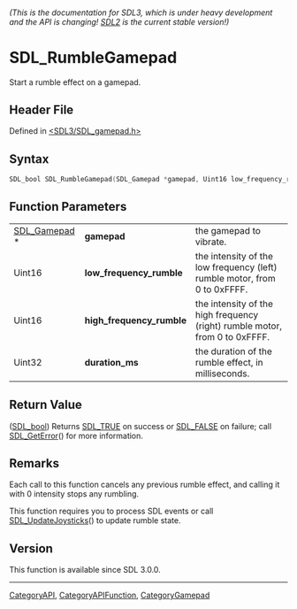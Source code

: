###### (This is the documentation for SDL3, which is under heavy development and the API is changing! [SDL2](https://wiki.libsdl.org/SDL2/) is the current stable version!)
# SDL_RumbleGamepad

Start a rumble effect on a gamepad.

## Header File

Defined in [<SDL3/SDL_gamepad.h>](https://github.com/libsdl-org/SDL/blob/main/include/SDL3/SDL_gamepad.h)

## Syntax

```c
SDL_bool SDL_RumbleGamepad(SDL_Gamepad *gamepad, Uint16 low_frequency_rumble, Uint16 high_frequency_rumble, Uint32 duration_ms);
```

## Function Parameters

|                              |                           |                                                                             |
| ---------------------------- | ------------------------- | --------------------------------------------------------------------------- |
| [SDL_Gamepad](SDL_Gamepad) * | **gamepad**               | the gamepad to vibrate.                                                     |
| Uint16                       | **low_frequency_rumble**  | the intensity of the low frequency (left) rumble motor, from 0 to 0xFFFF.   |
| Uint16                       | **high_frequency_rumble** | the intensity of the high frequency (right) rumble motor, from 0 to 0xFFFF. |
| Uint32                       | **duration_ms**           | the duration of the rumble effect, in milliseconds.                         |

## Return Value

([SDL_bool](SDL_bool)) Returns [SDL_TRUE](SDL_TRUE) on success or
[SDL_FALSE](SDL_FALSE) on failure; call [SDL_GetError](SDL_GetError)() for
more information.

## Remarks

Each call to this function cancels any previous rumble effect, and calling
it with 0 intensity stops any rumbling.

This function requires you to process SDL events or call
[SDL_UpdateJoysticks](SDL_UpdateJoysticks)() to update rumble state.

## Version

This function is available since SDL 3.0.0.

----
[CategoryAPI](CategoryAPI), [CategoryAPIFunction](CategoryAPIFunction), [CategoryGamepad](CategoryGamepad)

